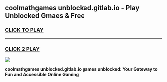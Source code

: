 
## coolmathgames unblocked.gitlab.io - Play Unblocked Gmaes & Free
<h3>
<a href="https://news.freeplayer.one?title=coolmathgames_unblocked.gitlab.io&ref=23F">CLICK TO PLAY</a></h3>
<hr>

<h3>
<a href="https://news.freeplayer.one?title=coolmathgames_unblocked.gitlab.io&ref=23F">CLICK 2 PLAY</a>
  
</h3>

<a href="https://news.freeplayer.one?title=coolmathgames_unblocked.gitlab.io&ref=23F/"><img src="https://clearcache.store/games.png"></a>


**coolmathgames unblocked.gitlab.io games unblocked: Your Gateway to Fun and Accessible Online Gaming**

